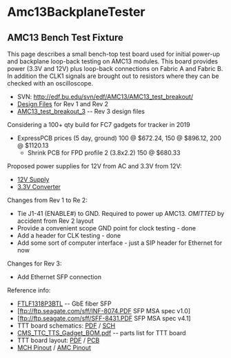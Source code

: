 # Amc13BackplaneTester
## AMC13 Bench Test Fixture

This page describes a small bench-top test board used for initial power-up and
backplane loop-back testing on AMC13 modules.  This board provides power (3.3V and 12V)
plus loop-back connections on Fabric A and Fabric B.  In addition the CLK1 signals are
brought out to resistors where they can be checked with an oscilloscope.

 * SVN:  http://edf.bu.edu/svn/edf/AMC13/AMC13_test_breakout/
 * [Design Files](http://ohm.bu.edu/~hazen/CMS/AMC_BREAKOUT/) for Rev 1 and Rev 2
 * [AMC13_test_breakout_3](http://ohm.bu.edu/~aguld/AMC13_test_breakout3/) -- Rev 3 design files

Considering a 100+ qty build for FC7 gadgets for tracker in 2019

 * ExpressPCB prices (5 day, ground) 100 @ $672.24, 150 @ $896.12, 200 @ $1120.13
   * Shrink PCB for FPD profile 2 (3.8x2.2) 150 @ $680.33

Proposed power supplies for 12V from AC and 3.3V from 12V:

 * [12V Supply](http://www.digikey.com/product-search/en?vendor=0&keywords=ETSA120500UC-P5P-SZ)
 * [3.3V Converter](http://www.digikey.com/product-detail/en/R-78E3.3-0.5/945-1661-5-ND/3593412)

Changes from Rev 1 to Re 2:

 * Tie J1-41 (ENABLE#) to GND.  Required to power up AMC13. *OMITTED* by accident from Rev 2 layout
 * Provide a convenient scope GND point for clock testing - done
 * Add a header for CLK testing - done
 * Add some sort of computer interface - just a SIP header for Ethernet for now

Changes for Rev 3:

 * Add Ethernet SFP connection

Reference info:

 * [FTLF1318P3BTL](http://www.finisar.com/sites/default/files/pdf/FTLF1318P3BTL%20Spec%20RevA4.pdf) -- GbE fiber SFP
 * [ftp://ftp.seagate.com/sff/INF-8074.PDF SFP MSA spec v1.0]
 * [ftp://ftp.seagate.com/sff/SFF-8431.PDF SFP MSA spec v4.1]
 * TTT board schematics:  [PDF](http://ohm.bu.edu/~cwoodall/TTT/hardware/archive/rev/b/CMS_Gadget_sch.pdf) / [SCH](http://ohm.bu.edu/~cwoodall/TTT/hardware/archive/rev/b/CMS_Gadget.sch)
 * [CMS_TTC_TTS_Gadget_BOM.pdf](http://ohm.bu.edu/~cwoodall/TTT/hardware/archive/rev/b/CMS_TTC_TTS_Gadget_BOM.pdf) -- parts list for TTT board
 * TTT board layout: [PDF](http://ohm.bu.edu/~cwoodall/TTT/hardware/archive/rev/b/CMS_Gadget_pcb.pdf) / [PCB](http://ohm.bu.edu/~cwoodall/TTT/hardware/archive/rev/b/CMS_Gadget_bot.pcb)
 * [MCH Pinout](http://ohm.bu.edu/~hazen/CMS/MCH_pinout.pdf) / [AMC Pinout](http://ohm.bu.edu/~hazen/CMS/AMC_Pinout.pdf)


